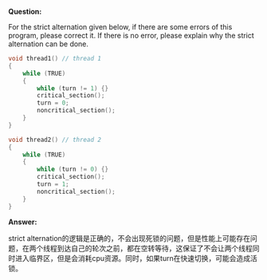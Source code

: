 **Question:**

For the strict alternation given below, if there are some errors of this program, please correct it. If there is no error, please explain why the strict alternation can be done.

```c
void thread1() // thread 1
{
    while (TRUE)
    {     
        while (turn != 1) {}
        critical_section();
        turn = 0;
        noncritical_section();
    }
}

void thread2() // thread 2
{
    while (TRUE)
    {     
        while (turn != 0) {}
        critical_section();
        turn = 1;
        noncritical_section();
    }
}
```

**Answer:**

strict alternation的逻辑是正确的，不会出现死锁的问题，但是性能上可能存在问题，在两个线程到达自己的轮次之前，都在空转等待，这保证了不会让两个线程同时进入临界区，但是会消耗cpu资源。同时，如果turn在快速切换，可能会造成活锁。